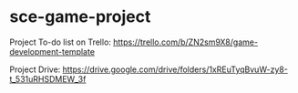 # sce-game-project

Project To-do list on Trello:
https://trello.com/b/ZN2sm9X8/game-development-template

Project Drive:
https://drive.google.com/drive/folders/1xREuTyqBvuW-zy8-t_531uRHSDMEW_3f
